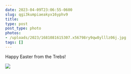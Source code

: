 ```yaml
---
date: 2023-04-09T23:06:55-0600
slug: qgi3kumpiaeakyx16yphv9
title: 
type: post
post_type: photo
photos:
- /uploads/2023/1681081615307.x56798ry9qw8ylllz06j.jpg
tags: []
---
```

Happy Easter from the Trebs!


![](/uploads/2023/1681081615307.x56798ry9qw8ylllz06j.jpg)


